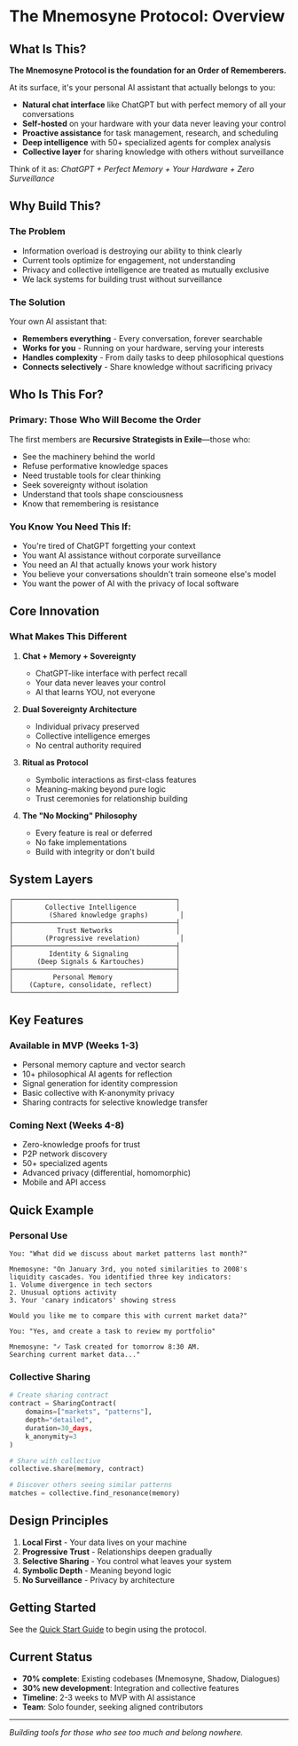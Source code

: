 # The Mnemosyne Protocol: Overview

## What Is This?

**The Mnemosyne Protocol is the foundation for an Order of Rememberers.**

At its surface, it's your personal AI assistant that actually belongs to you:
- **Natural chat interface** like ChatGPT but with perfect memory of all your conversations
- **Self-hosted** on your hardware with your data never leaving your control
- **Proactive assistance** for task management, research, and scheduling
- **Deep intelligence** with 50+ specialized agents for complex analysis
- **Collective layer** for sharing knowledge with others without surveillance

Think of it as: *ChatGPT + Perfect Memory + Your Hardware + Zero Surveillance*

## Why Build This?

### The Problem
- Information overload is destroying our ability to think clearly
- Current tools optimize for engagement, not understanding
- Privacy and collective intelligence are treated as mutually exclusive
- We lack systems for building trust without surveillance

### The Solution
Your own AI assistant that:
- **Remembers everything** - Every conversation, forever searchable
- **Works for you** - Running on your hardware, serving your interests
- **Handles complexity** - From daily tasks to deep philosophical questions
- **Connects selectively** - Share knowledge without sacrificing privacy

## Who Is This For?

### Primary: Those Who Will Become the Order

The first members are **Recursive Strategists in Exile**—those who:
- See the machinery behind the world
- Refuse performative knowledge spaces
- Need trustable tools for clear thinking
- Seek sovereignty without isolation
- Understand that tools shape consciousness
- Know that remembering is resistance

### You Know You Need This If:
- You're tired of ChatGPT forgetting your context
- You want AI assistance without corporate surveillance
- You need an AI that actually knows your work history
- You believe your conversations shouldn't train someone else's model
- You want the power of AI with the privacy of local software

## Core Innovation

### What Makes This Different

1. **Chat + Memory + Sovereignty**
   - ChatGPT-like interface with perfect recall
   - Your data never leaves your control
   - AI that learns YOU, not everyone

2. **Dual Sovereignty Architecture**
   - Individual privacy preserved
   - Collective intelligence emerges
   - No central authority required

3. **Ritual as Protocol**
   - Symbolic interactions as first-class features
   - Meaning-making beyond pure logic
   - Trust ceremonies for relationship building

4. **The "No Mocking" Philosophy**
   - Every feature is real or deferred
   - No fake implementations
   - Build with integrity or don't build

## System Layers

```
┌─────────────────────────────────────────┐
│        Collective Intelligence          │
│         (Shared knowledge graphs)        │
├─────────────────────────────────────────┤
│           Trust Networks                │
│        (Progressive revelation)          │
├─────────────────────────────────────────┤
│         Identity & Signaling            │
│      (Deep Signals & Kartouches)        │
├─────────────────────────────────────────┤
│          Personal Memory                │
│    (Capture, consolidate, reflect)      │
└─────────────────────────────────────────┘
```

## Key Features

### Available in MVP (Weeks 1-3)
- Personal memory capture and vector search
- 10+ philosophical AI agents for reflection
- Signal generation for identity compression
- Basic collective with K-anonymity privacy
- Sharing contracts for selective knowledge transfer

### Coming Next (Weeks 4-8)
- Zero-knowledge proofs for trust
- P2P network discovery
- 50+ specialized agents
- Advanced privacy (differential, homomorphic)
- Mobile and API access

## Quick Example

### Personal Use
```
You: "What did we discuss about market patterns last month?"

Mnemosyne: "On January 3rd, you noted similarities to 2008's 
liquidity cascades. You identified three key indicators:
1. Volume divergence in tech sectors
2. Unusual options activity
3. Your 'canary indicators' showing stress

Would you like me to compare this with current market data?"

You: "Yes, and create a task to review my portfolio"

Mnemosyne: "✓ Task created for tomorrow 8:30 AM. 
Searching current market data..."
```

### Collective Sharing
```python
# Create sharing contract
contract = SharingContract(
    domains=["markets", "patterns"],
    depth="detailed",
    duration=30_days,
    k_anonymity=3
)

# Share with collective
collective.share(memory, contract)

# Discover others seeing similar patterns
matches = collective.find_resonance(memory)
```

## Design Principles

1. **Local First** - Your data lives on your machine
2. **Progressive Trust** - Relationships deepen gradually
3. **Selective Sharing** - You control what leaves your system
4. **Symbolic Depth** - Meaning beyond logic
5. **No Surveillance** - Privacy by architecture

## Getting Started

See the [Quick Start Guide](../guides/QUICK_START.md) to begin using the protocol.

## Current Status

- **70% complete**: Existing codebases (Mnemosyne, Shadow, Dialogues)
- **30% new development**: Integration and collective features
- **Timeline**: 2-3 weeks to MVP with AI assistance
- **Team**: Solo founder, seeking aligned contributors

---

*Building tools for those who see too much and belong nowhere.*